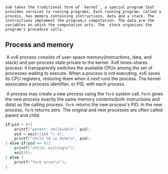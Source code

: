 	xv6 takes the traditional form of `kernel`, a special program that provides services to running programs. Each running program, called a process, has memory containing instructions, data and a stack. The instructions implement the program;s computation. The data are the variables on which the computation acts. The  stack organizes the program's procedure calls.

## Process and memory

​	A xv6 process consists of user-space memory(instructions, data, and stack) and per-process state private to the kernel. Xv6 times-shares process: it transparently switches the available CPUs among the set of processes waiting to execute. When a process is not executing, xv6 saves its CPU registers, restoring them when it next runs the process. The kernel associates a process identifier, or PID, with each process.

​	A process may create a new process using the `fork` system call. `Fork` gives the new process exactly the same memory contents(both instructions and data) as the calling process. `fork` returns the new process's PID. In the new process, `fork` returns zero. The original and new processes are often called parent and child.

```c
if(pid > 0){
	printf("parent: child=%d\n", pid);
	pid = wait((int *) 0);
	printf("child %d is done\n", pid);
} else if(pid == 0){
	printf("child: exiting\n");
	exit(0);
} else {
	printf("fork error\n");
}
```

